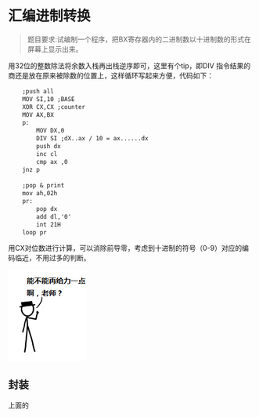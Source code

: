 汇编进制转换
===

> 题目要求:试编制一个程序，把BX寄存器内的二进制数以十进制数的形式在屏幕上显示出来。

用32位的整数除法将余数入栈再出栈逆序即可，这里有个tip，即DIV 指令结果的商还是放在原来被除数的位置上，这样循环写起来方便，代码如下：

```assembly
	;push all
    MOV SI,10 ;BASE
    XOR CX,CX ;counter
    MOV AX,BX
    p:
        MOV DX,0
        DIV SI ;dX..ax / 10 = ax......dx
        push dx
        inc cl
        cmp ax ,0
    jnz p 

    ;pop & print
    mov ah,02h
    pr:
        pop dx
        add dl,'0'
        int 21H
    loop pr
```

用CX对位数进行计算，可以消除前导零，考虑到十进制的符号（0-9）对应的编码临近，不用过多的判断。

![.\image\geili.jpg](.\image\geili.jpg)

封装
---

上面的

